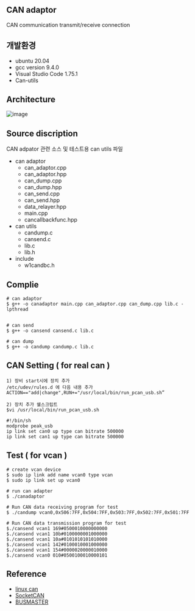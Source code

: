## CAN adaptor
CAN communication transmit/receive connection

## 개발환경
* ubuntu 20.04
* gcc version 9.4.0   
* Visual Studio Code 1.75.1
* Can-utils

## Architecture  
![image](https://user-images.githubusercontent.com/87844157/220793454-9d475db8-2912-4f9f-b98d-b82f2806458d.png)

## Source discription

CAN adpator 관련 소스 및 테스트용  can utils 파일 
* can adaptor
    * can_adaptor.cpp
    * can_adaptor.hpp
    * can_dump.cpp
    * can_dump.hpp
    * can_send.cpp
    * can_send.hpp
    * data_relayer.hpp
    * main.cpp	
    * cancallbackfunc.hpp
* can utils
    * candump.c
    * cansend.c
    * lib.c
    * lib.h
* include
    * w1candbc.h     

## Complie
 ```
# can adaptor 
$ g++ -o canadaptor main.cpp can_adaptor.cpp can_dump.cpp lib.c -lpthread    


# can send
$ g++ -o cansend cansend.c lib.c

# can dump
$ g++ -o candump candump.c lib.c

```         

## CAN Setting ( for real can )
```
1) 장비 start시에 장치 추가
/etc/udev/rules.d 에 다음 내용 추가
ACTION=="add|change",RUN+="/usr/local/bin/run_pcan_usb.sh”

2) 장치 추가 쉘스크립트
$vi /usr/local/bin/run_pcan_usb.sh

#!/bin/sh
modprobe peak_usb
ip link set can0 up type can bitrate 500000
ip link set can1 up type can bitrate 500000

```         

## Test ( for vcan )
 ```
# create vcan device 
$ sudo ip link add name vcan0 type vcan    
$ sudo ip link set up vcan0

# run can adapter   
$ ./canadaptor

# Run CAN data receiving program for test
$ ./candump vcan0,0x506:7FF,0x504:7FF,0x503:7FF,0x502:7FF,0x501:7FF
 
# Run CAN data transmission program for test   
$./cansend vcan1 169#0500010000000000
$./cansend vcan1 10b#0100000001000000
$./cansend vcan1 10a#0101010101010000
$./cansend vcan1 142#0100010001000000
$./cansend vcan1 154#0000020000010000
$./cansend vcan0 010#0500100010000101

``` 

## Reference 
* [linux can](https://elinux.org/CAN_Bus)
* [SocketCAN](https://github.com/linux-can)
* [BUSMASTER](https://rbei-etas.github.io/busmaster)
